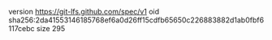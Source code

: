 version https://git-lfs.github.com/spec/v1
oid sha256:2da41553146185768ef6a0d26ff15cdfb65650c226883882d1ab0fbf6117cebc
size 295
